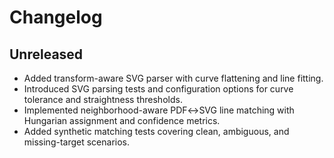 # Changelog

## Unreleased
- Added transform-aware SVG parser with curve flattening and line fitting.
- Introduced SVG parsing tests and configuration options for curve tolerance and straightness thresholds.
- Implemented neighborhood-aware PDF↔SVG line matching with Hungarian assignment and confidence metrics.
- Added synthetic matching tests covering clean, ambiguous, and missing-target scenarios.
